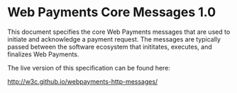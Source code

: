 # Web Payments Core Messages 1.0

This document specifies the core Web Payments messages that are used to
initiate and acknowledge a payment request. The messages are typically passed
between the software ecosystem that inititates, executes, and finalizes
Web Payments.

The live version of this specification can be found here:

http://w3c.github.io/webpayments-http-messages/
